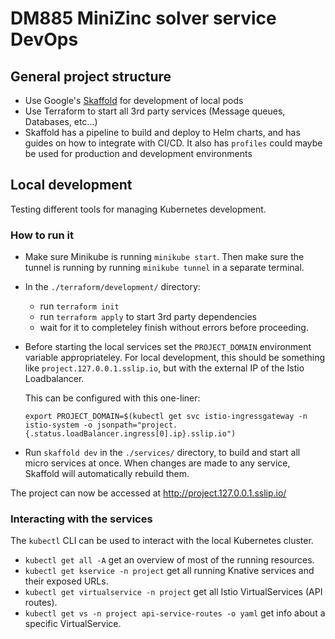 # DM885 MiniZinc solver service DevOps

## General project structure

- Use Google's [Skaffold](https://skaffold.dev/) for development of local pods
- Use Terraform to start all 3rd party services (Message queues, Databases, etc...)
- Skaffold has a pipeline to build and deploy to Helm charts, and has guides on how to integrate with CI/CD.
  It also has `profiles` could maybe be used for production and development environments

## Local development

Testing different tools for managing Kubernetes development.

### How to run it

- Make sure Minikube is running `minikube start`.
  Then make sure the tunnel is running by running `minikube tunnel` in a separate terminal.

- In the `./terraform/development/` directory:
  - run `terraform init`
  - run `terraform apply` to start 3rd party dependencies
  - wait for it to completeley finish without errors before proceeding.

- Before starting the local services set the `PROJECT_DOMAIN` environment variable appropriateley.
  For local development, this should be something like `project.127.0.0.1.sslip.io`, but with the external IP of the Istio Loadbalancer.

  This can be configured with this one-liner:
  ```
  export PROJECT_DOMAIN=$(kubectl get svc istio-ingressgateway -n istio-system -o jsonpath="project.{.status.loadBalancer.ingress[0].ip}.sslip.io")
  ```

- Run `skaffold dev` in the `./services/` directory, to build and start all micro services at once.
  When changes are made to any service, Skaffold will automatically rebuild them.

The project can now be accessed at http://project.127.0.0.1.sslip.io/

### Interacting with the services

The `kubectl` CLI can be used to interact with the local Kubernetes cluster.

- `kubectl get all -A` get an overview of most of the running resources.
- `kubectl get kservice -n project` get all running Knative services and their exposed URLs.
- `kubectl get virtualservice -n project` get all Istio VirtualServices (API routes).
- `kubectl get vs -n project api-service-routes -o yaml` get info about a specific VirtualService.
